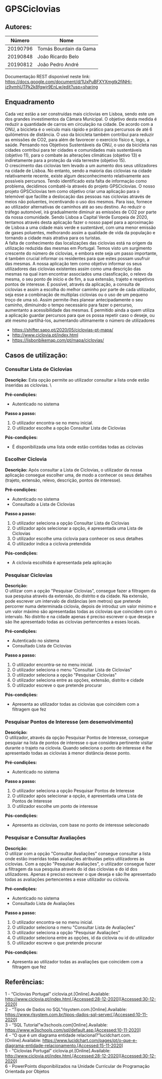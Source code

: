 # GPSCiclovias



## Autores:

| Número | Nome |
|--------|------|
|  20190796  | Tomás Bourdain da Gama |
|  20190848  | João Ricardo Belo |
|  20190812  | João Pedro André |

Documentação REST disponível neste link:
https://docs.google.com/document/d/1UxPuBFXYXmgtk2fjNHi-jz9vmhUTPk2k8fgwjr9EnLw/edit?usp=sharing

## Enquadramento
  Cada vez estão a ser construídas mais ciclovias em Lisboa, sendo este um dos grandes investimentos da Câmara Municipal. O objetivo desta medida é reduzir a quantidade de carros em circulação na cidade. De acordo com a ONU, a bicicleta é o veículo mais rápido e prático para percursos de até 6 quilómetros de distância. O uso da bicicleta também contribui para reduzir as emissões de CO2, para além de favorecer o exercício físico e, logo, a saúde. Pensando nos Objetivos Sustentáveis da ONU, o uso da bicicleta nas cidades contribui para ter cidades e comunidades mais sustentáveis (objetivo 11), para o combate às alterações climáticas (objetivo 13) e indiretamente para a proteção da vida terrestre (objetivo 15).\
  O crescimento das ciclovias tem levado a um aumento dos seus utilizadores na cidade de Lisboa. No entanto, sendo a maioria das ciclovias na cidade relativamente recente, existe algum desconhecimento relativamente aos possíveis percursos. Tendo identificado esta falta de informação como problema, decidimos combatê-la através do projeto GPSCiclovias.
  O nosso projeto GPSCiclovias tem como objetivo criar uma aplicação para o telemóvel que facilite a deslocação das pessoas nas ciclovias através de meios não poluentes, incentivando o uso dos mesmos. Para isso, fornece ao utilizador alternativas de caminhos até ao seu destino. Ao reduzir o tráfego automóvel, irá gradualmente diminuir as emissões de CO2 por parte da nossa comunidade. Sendo Lisboa a Capital Verde Europeia de 2020, tentamos através desta aplicação fazer o nosso papel para a aproximação de Lisboa a uma cidade mais verde e sustentável, com uma menor emissão de gases poluentes, melhorando assim a qualidade de vida da população e tornando a cidade mais atrativa para os turistas.\
  A falta de conhecimento das localizações das ciclovias está na origem da utilização reduzida das mesmas em Portugal. Temos visto um surgimento crescente do número de ciclovias, e embora este seja um passo importante, é também crucial informar os residentes para que estes possam usufruir das mesmas. A nossa aplicação tem como objetivo informar os seus utilizadores das ciclovias existentes assim como uma descrição das mesmas na qual iram encontrar associados uma classficação, o relevo da mesma, o seu ponto de início e de fim, a sua extensão, trajeto e respetivos pontos de interesse. É possível, através da aplicação, a consulta de ciclovias e assim a escolha do melhor caminho por parte de cada utilizador, seja esse a combinação de multiplas ciclovias ou o uso de um pequeno troço de uma só. Assim permite-lhes planear antecipadamente o seu caminho, diminuindo o tempo necessário para fazer o percurso, aumentanto a acessibilidade das mesmas. É permitido ainda a quem utiliza a aplicação guardar percursos para que os possa repetir caso o deseje, ou até mesmo partilhá-los, aumentando ultimamente o número de utilizadores
  
  
- https://shifter.sapo.pt/2020/05/ciclovias-pt-mapa/
- http://www.ciclovia.pt/index.html
- https://lisbonbikemap.com/pt/mapa/ciclovias/


## Casos de utilização: 

### Consultar Lista de Ciclovias
**Descrição:** 
Esta opção permite ao utilizador consultar a lista onde estão inseridas as ciclovias. \

**Pré-condições:**
- Autenticado no sistema 

**Passo a passo:**
1. O utilizador encontra-se no menu inicial.
2. O utilizador escolhe a opção Consultar Lista de Ciclovias

**Pós-condições:**
- É disponibilizada uma lista onde estão contidas todas as ciclovias


### Escolher Ciclovia
**Descrição:** 
 Após consultar a Lista de Ciclovias, o utilizador da nossa aplicação consegue escolher uma, de modo a conhecer os seus detalhes (trajeto, extensão, relevo, descrição, pontos de interesse). 

**Pré-condições:**
- Autenticado no sistema 
- Consultado a Lista de Ciclovias   

**Passo a passo:**
1. O utilizador seleciona a opção Consultar Lista de Ciclovias
2. O utilizador após selecionar a opção, é apresentada uma Lista de Ciclovias
3. O utilizador escolhe uma ciclovia para conhecer os seus detalhes 
4. O utilizador indica a ciclovia pretendida

**Pós-condições:**
- A ciclovia escolhida é apresentada pela aplicação


### Pesquisar Ciclovias 
**Descrição:** \
O utilizar com a opção "Pesquisar Ciclovias", consegue fazer a filtragem  da sua pesquisa através da extensão, do distrito e da cidade. Na extensão, pode escrever um intervalo de distâncias (em metros) que pretende percorrer numa determinada ciclovia, depois de introduz um valor mínimo e um valor máximo são apresentadas todas as ciclovias que coincidem com o intervalo. No distrito e na cidade apenas é preciso escrever o que deseja e são lhe apresentado todas as ciclovias pertencentes a esses locais.

**Pré-condições:**
- Autenticado no sistema
- Consultado Lista de Ciclovias

**Passo a passo:**
1. O utilizador encontra-se no menu inicial.
2. O utilizador seleciona o menu "Consultar Lista de Ciclovias"
3. O utilizador seleciona a opção "Pesquisar Ciclovias"
4. O utilizador seleciona entre as opções, extensão, distrito e cidade
5. O utilizador escreve o que pretende procurar

**Pós-condições:**
- Apresenta ao utilizador todas as ciclovias que coincidem com a filtragem que fez


### Pesquisar Pontos de Interesse (em desenvolvimento)
**Descrição:** \
O utilizador, através da opção Pesquisar Pontos de Interesse, consegue pesquiar na lista de pontos de interesse o que considera pertinente visitar durante o trajeto na ciclovia. Quando seleciona o ponto de interesse é lhe apresentado todas as ciclovias à menor distância desse ponto.

**Pré-condições:**
- Autenticado no sistema

**Passo a passo:**
1. O utilizador seleciona a opção Pesquisar Pontos de Interesse
2. O utilizador após selecionar a opção, é apresentada uma Lista de Pontos de Interesse
3. O utilizador escolhe um ponto de interesse 


**Pós-condições:**
- Apresenta as ciclovias, com base no ponto de interesse selecionado 


### Pesquisar e Consultar Avaliações 
**Descrição:** \
O utilizar com a opção "Consultar Avaliações" consegue consultar a lista onde estão inseridas todas avaliações atribuidas pelos utilizadores às ciclovias. Com a opção "Pesquisar Avaliações", o utilizador consegue fazer a filtragem  da sua pesquisa através do id das ciclovias e do id dos utilizadores. Apenas é preciso escrever o que deseja e são lhe apresentado todas as avaliações pertencentes a esse utilizador ou ciclovia.

**Pré-condições:**
- Autenticado no sistema
- Consultado Lista de Avaliações

**Passo a passo:**
1. O utilizador encontra-se no menu inicial.
2. O utilizador seleciona o menu "Consultar Lista de Avaliações"
3. O utilizador seleciona a opção "Pesquisar Avaliações"
4. O utilizador seleciona entre as opções, id da ciclovia ou id do utilizador
5. O utilizador escreve o que pretende procurar

**Pós-condições:**
- Apresenta ao utilizador todas as avaliações que coincidem com a filtragem que fez


## Referências:
1 - “Ciclovias Portugal” ciclovia.pt.[Online].Available: http://www.ciclovia.pt/index.html.[Accessed:28-12-2020][Accessed:30-12-2020] \
2 - “Tipos de Dados no SQL”rlsystem.com.[Online].Available: https://www.rlsystem.com.br/tipos-dados-sql-server/.[Accessed:10-11-2020] \
3 - “SQL Tutorial”w3schools.com[Online].Available: https://www.w3schools.com/sql/default.asp.[Accessed:10-11-2020] \
4 - “O que é um diagrama entidade relacional?”lucidchart.com.[Online].Available: https://www.lucidchart.com/pages/pt/o-que-e-diagrama-entidade-relacionamento.[Accessed:15-11-2020] \
5 - “Ciclovias Portugal” ciclovia.pt.[Online].Available: http://www.ciclovia.pt/index.html.[Accessed:28-12-2020][Accessed:30-12-2020] \
6 - PowerPoints disponibilizados na Unidade Curricular de Programação Orientada por Objetos

